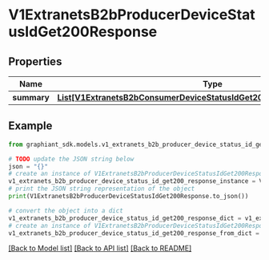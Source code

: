 # V1ExtranetsB2bProducerDeviceStatusIdGet200Response


## Properties

Name | Type | Description | Notes
------------ | ------------- | ------------- | -------------
**summary** | [**List[V1ExtranetsB2bConsumerDeviceStatusIdGet200ResponseSummaryInner]**](V1ExtranetsB2bConsumerDeviceStatusIdGet200ResponseSummaryInner.md) |  | [optional] 

## Example

```python
from graphiant_sdk.models.v1_extranets_b2b_producer_device_status_id_get200_response import V1ExtranetsB2bProducerDeviceStatusIdGet200Response

# TODO update the JSON string below
json = "{}"
# create an instance of V1ExtranetsB2bProducerDeviceStatusIdGet200Response from a JSON string
v1_extranets_b2b_producer_device_status_id_get200_response_instance = V1ExtranetsB2bProducerDeviceStatusIdGet200Response.from_json(json)
# print the JSON string representation of the object
print(V1ExtranetsB2bProducerDeviceStatusIdGet200Response.to_json())

# convert the object into a dict
v1_extranets_b2b_producer_device_status_id_get200_response_dict = v1_extranets_b2b_producer_device_status_id_get200_response_instance.to_dict()
# create an instance of V1ExtranetsB2bProducerDeviceStatusIdGet200Response from a dict
v1_extranets_b2b_producer_device_status_id_get200_response_from_dict = V1ExtranetsB2bProducerDeviceStatusIdGet200Response.from_dict(v1_extranets_b2b_producer_device_status_id_get200_response_dict)
```
[[Back to Model list]](../README.md#documentation-for-models) [[Back to API list]](../README.md#documentation-for-api-endpoints) [[Back to README]](../README.md)


